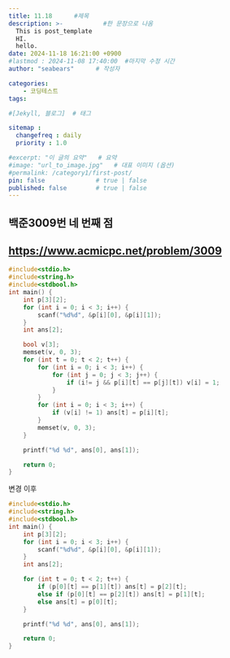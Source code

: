 ```yaml
---
title: 11.18      #제목
description: >-           #한 문장으로 나옴
  This is post_template
  HI.
  hello.
date: 2024-11-18 16:21:00 +0900
#lastmod : 2024-11-08 17:40:00  #마지막 수정 시간
author: "seabears"      # 작성자

categories:
    - 코딩테스트
tags: 

#[Jekyll, 블로그]  # 태그

sitemap :
  changefreq : daily
  priority : 1.0

#excerpt: "이 글의 요약"   # 요약
#image: "url_to_image.jpg"   # 대표 이미지 (옵션)
#permalink: /category1/first-post/
pin: false              # true | false
published: false        # true | false
---
```


백준3009번 네 번째 점
----
https://www.acmicpc.net/problem/3009
----

```c
#include<stdio.h>
#include<string.h>
#include<stdbool.h>
int main() {
	int p[3][2];
	for (int i = 0; i < 3; i++) {
		scanf("%d%d", &p[i][0], &p[i][1]);
	}
	int ans[2];

	bool v[3];
	memset(v, 0, 3);
	for (int t = 0; t < 2; t++) {
		for (int i = 0; i < 3; i++) {
			for (int j = 0; j < 3; j++) {
				if (i!= j && p[i][t] == p[j][t]) v[i] = 1;
			}
		}
		for (int i = 0; i < 3; i++) {
			if (v[i] != 1) ans[t] = p[i][t];
		}
		memset(v, 0, 3);
	}

	printf("%d %d", ans[0], ans[1]);

	return 0;
}
```

변경 이후  

```c
#include<stdio.h>
#include<string.h>
#include<stdbool.h>
int main() {
	int p[3][2];
	for (int i = 0; i < 3; i++) {
		scanf("%d%d", &p[i][0], &p[i][1]);
	}
	int ans[2];

	for (int t = 0; t < 2; t++) {
		if (p[0][t] == p[1][t]) ans[t] = p[2][t];
		else if (p[0][t] == p[2][t]) ans[t] = p[1][t];
		else ans[t] = p[0][t];
	}

	printf("%d %d", ans[0], ans[1]);

	return 0;
}
```



<!--
This is post_template
# 큰 제목
## 중간 제목
### 작은 제목
#### 더 작은 제목
##### 더더 작은 제목
-->

